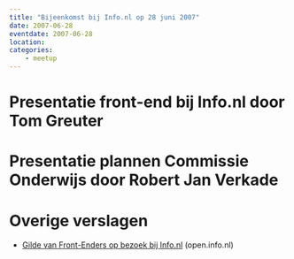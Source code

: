 ```yaml
---
title: "Bijeenkomst bij Info.nl op 28 juni 2007"
date: 2007-06-28
eventdate: 2007-06-28
location: 
categories: 
    - meetup
---
```

# Presentatie front-end bij Info.nl door Tom Greuter

# Presentatie plannen Commissie Onderwijs door Robert Jan Verkade

# Overige verslagen

* [Gilde van Front-Enders op bezoek bij Info.nl](http://open.info.nl/archief/2007/07/05/gilde-van-front-enders-op-bezoek-bij-infonl/) (open.info.nl)